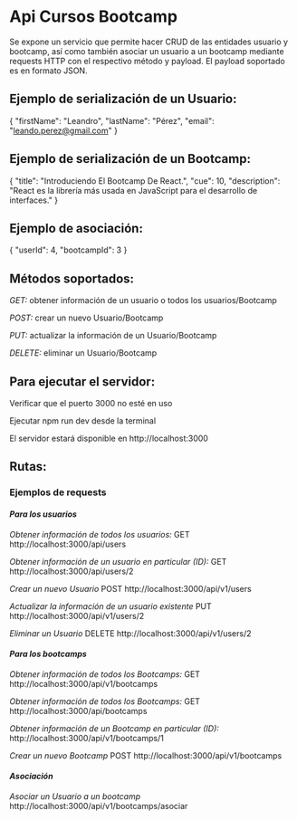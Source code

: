 # Api Cursos Bootcamp

Se expone un servicio que permite hacer CRUD de las entidades usuario y bootcamp, así como también asociar un usuario a un bootcamp mediante requests HTTP con el respectivo método y payload. El payload soportado es en formato JSON.


## Ejemplo de serialización de un Usuario:

{ "firstName": "Leandro", "lastName": "Pérez", "email": "leando.perez@gmail.com" }


## Ejemplo de serialización de un Bootcamp:

{ "title": "Introduciendo El Bootcamp De React.", "cue": 10, "description": "React es la librería más usada en JavaScript para el desarrollo de interfaces." }


## Ejemplo de asociación:

{  "userId": 4,  "bootcampId": 3 }



## Métodos soportados:

*GET:* obtener información de un usuario o todos los usuarios/Bootcamp

*POST:* crear un nuevo Usuario/Bootcamp

*PUT:* actualizar la información de un Usuario/Bootcamp

*DELETE:* eliminar un Usuario/Bootcamp


## Para ejecutar el servidor:

Verificar que el puerto 3000 no esté en uso

Ejecutar npm run dev desde la terminal

El servidor estará disponible en http://localhost:3000


## Rutas:

### Ejemplos de requests

#### *Para los usuarios*

*Obtener información de todos los usuarios:*
GET http://localhost:3000/api/users


*Obtener información de un usuario en particular (ID):*
GET http://localhost:3000/api/users/2


*Crear un nuevo Usuario*
POST http://localhost:3000/api/v1/users


*Actualizar la información de un usuario existente*
PUT http://localhost:3000/api/v1/users/2


*Eliminar un Usuario*
DELETE http://localhost:3000/api/v1/users/2




#### *Para los bootcamps*

*Obtener información de todos los Bootcamps:*
GET http://localhost:3000/api/v1/bootcamps


*Obtener información de todos los Bootcamps:*
GET http://localhost:3000/api/bootcamps


*Obtener información de un Bootcamp en particular (ID):*
http://localhost:3000/api/v1/bootcamps/1


*Crear un nuevo Bootcamp*
POST http://localhost:3000/api/v1/bootcamps



#### *Asociación*

*Asociar un Usuario a un bootcamp*
http://localhost:3000/api/v1/bootcamps/asociar
